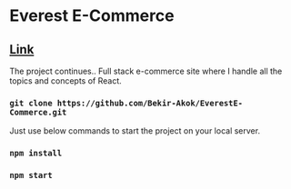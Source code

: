# Everest E-Commerce
## <a href="https://everest-e-commerce.vercel.app/" target="_blank">Link</a>

The project continues..
Full stack e-commerce site where I handle all the topics and concepts of React.

### `git clone https://github.com/Bekir-Akok/EverestE-Commerce.git`
Just use below commands to start the project on your local server.

### `npm install`
### `npm start`

